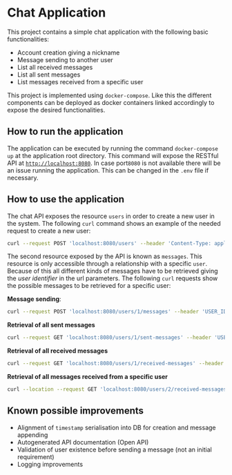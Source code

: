 # Chat Application
This project contains a simple chat application with the following basic functionalities:
- Account creation giving a nickname
- Message sending to another user
- List all received messages
- List all sent messages
- List messages received from a specific user

This project is implemented using `docker-compose`. Like this the different components can be deployed as docker containers linked accordingly to expose the desired functionalities.

## How to run the application
The application can be executed by running the command `docker-compose up` at the application root directory. This command will expose the RESTful API at [`http://localhost:8080`](http://localhost:8080). In case port`8080` is not available there will be an issue running the application. This can be changed in the `.env` file if necessary.

## How to use the application
The chat API exposes the resource `users` in order to create a new user in the system. The following `curl` command shows an example of the needed request to create a new user:
``` sh
curl --request POST 'localhost:8080/users' --header 'Content-Type: application/json' --data-raw '{"nickname":"john.dove"}'
```
The second resource exposed by the API is known as `messages`. This resource is only accessible through a relationship with a specific `user`. Because of this all different kinds of messages have to be retrieved giving the _user identifier_ in the url parameters. The following `curl` requests show the possible messages to be retrieved for a specific user:

**Message sending**:
``` sh
curl --request POST 'localhost:8080/users/1/messages' --header 'USER_ID_AUTH: 1' --header 'Content-Type: application/json' --data-raw '{"to": 2, "content": "Hello"}'
```

**Retrieval of all sent messages**
``` sh
curl --request GET 'localhost:8080/users/1/sent-messages' --header 'USER_ID_AUTH: 1'
```

**Retrieval of all received messages**
``` sh
curl --request GET 'localhost:8080/users/1/received-messages' --header 'USER_ID_AUTH: 1' 
```

**Retrieval of all messages received from a specific user**
``` sh
curl --location --request GET 'localhost:8080/users/2/received-messages?from=1' --header 'USER_ID_AUTH: 2'
```

## Known possible improvements
- Alignment of `timestamp` serialisation into DB for creation and message appending
- Autogenerated API documentation (Open API)
- Validation of user existence before sending a message (not an initial requirement)
- Logging improvements
